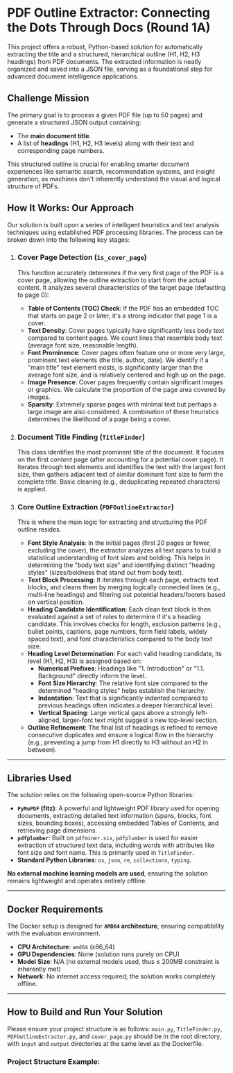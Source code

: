 # PDF Outline Extractor: Connecting the Dots Through Docs (Round 1A)

This project offers a robust, Python-based solution for automatically extracting the title and a structured, hierarchical outline (H1, H2, H3 headings) from PDF documents. The extracted information is neatly organized and saved into a JSON file, serving as a foundational step for advanced document intelligence applications.

## Challenge Mission

The primary goal is to process a given PDF file (up to 50 pages) and generate a structured JSON output containing:
* The **main document title**.
* A list of **headings** (H1, H2, H3 levels) along with their text and corresponding page numbers.

This structured outline is crucial for enabling smarter document experiences like semantic search, recommendation systems, and insight generation, as machines don't inherently understand the visual and logical structure of PDFs.

## How It Works: Our Approach

Our solution is built upon a series of intelligent heuristics and text analysis techniques using established PDF processing libraries. The process can be broken down into the following key stages:

1.  ### Cover Page Detection (`is_cover_page`)
    This function accurately determines if the very first page of the PDF is a cover page, allowing the outline extraction to start from the actual content. It analyzes several characteristics of the target page (defaulting to page 0):
    * **Table of Contents (TOC) Check**: If the PDF has an embedded TOC that starts on page 2 or later, it's a strong indicator that page 1 is a cover.
    * **Text Density**: Cover pages typically have significantly less body text compared to content pages. We count lines that resemble body text (average font size, reasonable length).
    * **Font Prominence**: Cover pages often feature one or more very large, prominent text elements (the title, author, date). We identify if a "main title" text element exists, is significantly larger than the average font size, and is relatively centered and high up on the page.
    * **Image Presence**: Cover pages frequently contain significant images or graphics. We calculate the proportion of the page area covered by images.
    * **Sparsity**: Extremely sparse pages with minimal text but perhaps a large image are also considered.
    A combination of these heuristics determines the likelihood of a page being a cover.

2.  ### Document Title Finding (`TitleFinder`)
    This class identifies the most prominent title of the document. It focuses on the first *content* page (after accounting for a potential cover page). It iterates through text elements and identifies the text with the largest font size, then gathers adjacent text of similar dominant font size to form the complete title. Basic cleaning (e.g., deduplicating repeated characters) is applied.

3.  ### Core Outline Extraction (`PDFOutlineExtractor`)
    This is where the main logic for extracting and structuring the PDF outline resides.
    * **Font Style Analysis**: In the initial pages (first 20 pages or fewer, excluding the cover), the extractor analyzes all text spans to build a statistical understanding of font sizes and bolding. This helps in determining the "body text size" and identifying distinct "heading styles" (sizes/boldness that stand out from body text).
    * **Text Block Processing**: It iterates through each page, extracts text blocks, and cleans them by merging logically connected lines (e.g., multi-line headings) and filtering out potential headers/footers based on vertical position.
    * **Heading Candidate Identification**: Each clean text block is then evaluated against a set of rules to determine if it's a heading candidate. This involves checks for length, exclusion patterns (e.g., bullet points, captions, page numbers, form field labels, widely spaced text), and font characteristics compared to the body text size.
    * **Heading Level Determination**: For each valid heading candidate, its level (H1, H2, H3) is assigned based on:
        * **Numerical Prefixes**: Headings like "1. Introduction" or "1.1. Background" directly inform the level.
        * **Font Size Hierarchy**: The relative font size compared to the determined "heading styles" helps establish the hierarchy.
        * **Indentation**: Text that is significantly indented compared to previous headings often indicates a deeper hierarchical level.
        * **Vertical Spacing**: Large vertical gaps above a strongly left-aligned, larger-font text might suggest a new top-level section.
    * **Outline Refinement**: The final list of headings is refined to remove consecutive duplicates and ensure a logical flow in the hierarchy (e.g., preventing a jump from H1 directly to H3 without an H2 in between).

---

## Libraries Used

The solution relies on the following open-source Python libraries:

* **`PyMuPDF` (fitz)**: A powerful and lightweight PDF library used for opening documents, extracting detailed text information (spans, blocks, font sizes, bounding boxes), accessing embedded Tables of Contents, and retrieving page dimensions.
* **`pdfplumber`**: Built on `pdfminer.six`, `pdfplumber` is used for easier extraction of structured text data, including words with attributes like font size and font name. This is primarily used in `TitleFinder`.
* **Standard Python Libraries**: `os`, `json`, `re`, `collections`, `typing`.

**No external machine learning models are used**, ensuring the solution remains lightweight and operates entirely offline.

---

## Docker Requirements

The Docker setup is designed for **`AMD64` architecture**, ensuring compatibility with the evaluation environment.

* **CPU Architecture**: `amd64` (x86_64)
* **GPU Dependencies**: None (solution runs purely on CPU)
* **Model Size**: N/A (no external models used, thus ≤ 200MB constraint is inherently met)
* **Network**: No internet access required; the solution works completely offline.

---

## How to Build and Run Your Solution

Please ensure your project structure is as follows: `main.py`, `TitleFinder.py`, `PDFOutlineExtractor.py`, and `cover_page.py` should be in the root directory, with `input` and `output` directories at the same level as the Dockerfile.

### Project Structure Example:
